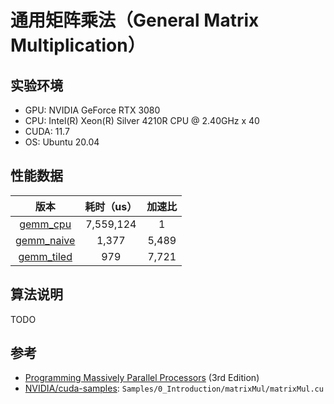 # 通用矩阵乘法（General Matrix Multiplication）

## 实验环境

- GPU: NVIDIA GeForce RTX 3080
- CPU: Intel(R) Xeon(R) Silver 4210R CPU @ 2.40GHz x 40
- CUDA: 11.7
- OS: Ubuntu 20.04

## 性能数据

|              版本              | 耗时（us） | 加速比 |
| :----------------------------: | :--------: | :----: |
|    [gemm_cpu](./gemm_cpu.h)    | 7,559,124  |   1    |
| [gemm_naive](./gemm_naive.cuh) |   1,377    | 5,489  |
| [gemm_tiled](./gemm_tiled.cuh) |    979     | 7,721  |

## 算法说明

TODO

## 参考

- [Programming Massively Parallel Processors](https://book.douban.com/subject/4265432/) (3rd Edition)
- [NVIDIA/cuda-samples](https://github.com/NVIDIA/cuda-samples): `Samples/0_Introduction/matrixMul/matrixMul.cu`